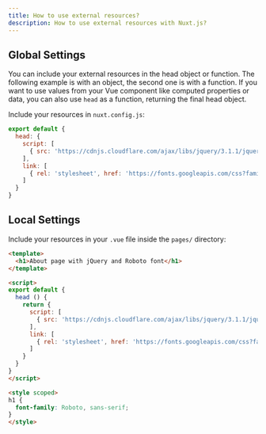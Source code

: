 ```yaml
---
title: How to use external resources?
description: How to use external resources with Nuxt.js?
---
```


## Global Settings

You can include your external resources in the head object or function.
The following example is with an object, the second one is with a function. 
If you want to use values from your Vue component like computed properties or data, you can also use `head` as a function, returning the final head object.

Include your resources in `nuxt.config.js`:

```js
export default {
  head: {
    script: [
      { src: 'https://cdnjs.cloudflare.com/ajax/libs/jquery/3.1.1/jquery.min.js' }
    ],
    link: [
      { rel: 'stylesheet', href: 'https://fonts.googleapis.com/css?family=Roboto&display=swap' }
    ]
  }
}
```

## Local Settings

Include your resources in your `.vue` file inside the `pages/` directory:

```html
<template>
  <h1>About page with jQuery and Roboto font</h1>
</template>

<script>
export default {
  head () {
    return {
      script: [
        { src: 'https://cdnjs.cloudflare.com/ajax/libs/jquery/3.1.1/jquery.min.js' }
      ],
      link: [
        { rel: 'stylesheet', href: 'https://fonts.googleapis.com/css?family=Roboto&display=swap' }
      ]
    }
  }
}
</script>

<style scoped>
h1 {
  font-family: Roboto, sans-serif;
}
</style>
```
